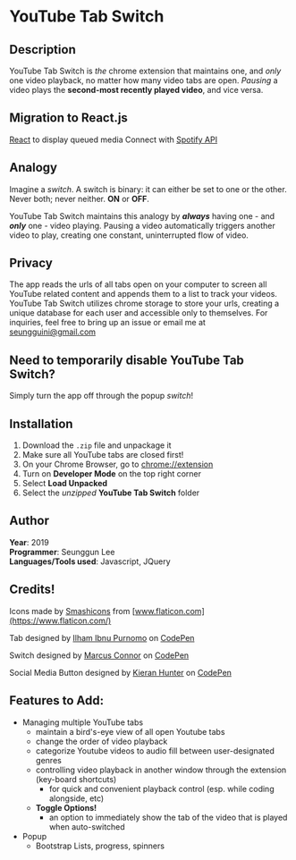 # YouTube Tab Switch
## Description
YouTube Tab Switch is _the_ chrome extension that maintains one, and _only_ one video playback, no matter how many video tabs are open. _Pausing_ a video plays the **second-most recently played video**, and vice versa.

## Migration to React.js
[React](https://reactjs.org/) to display queued media
Connect with [Spotify API](https://developer.spotify.com/documentation/web-playback-sdk/)

## Analogy

Imagine a _switch_. A switch is binary: it can either be set to one or the other. Never both; never neither. **ON** or **OFF**.

YouTube Tab Switch maintains this analogy by **_always_** having one - and **_only_** one - video playing. Pausing a video automatically triggers another video to play, creating one constant, uninterrupted flow of video.

## Privacy

The app reads the urls of all tabs open on your computer to screen all YouTube related content and appends them to a list to track your videos. YouTube Tab Switch utilizes chrome storage to store your urls, creating a unique database for each user and accessible only to themselves. For inquiries, feel free to bring up an issue or email me at seungguini@gmail.com

## Need to temporarily disable YouTube Tab Switch?
Simply turn the app off through the popup _switch_!

## Installation
1. Download the `.zip` file and unpackage it
2. Make sure all YouTube tabs are closed first!
3. On your Chrome Browser, go to <chrome://extension>
4. Turn on **Developer Mode** on the top right corner
5. Select **Load Unpacked**
6. Select the _unzipped_ **YouTube Tab Switch** folder


## Author
**Year**: 2019  
**Programmer**: Seunggun Lee  
**Languages/Tools used**: Javascript, JQuery

## Credits!

Icons made by [Smashicons](https://www.flaticon.com/authors/smashicons) from [www.flaticon.com](https://www.flaticon.com/)

Tab designed by [Ilham Ibnu Purnomo](https://codepen.io/inupurnomo) on [CodePen](https://codepen.io/inupurnomo/pen/MWWRmQr?editors=0100#0)

Switch designed by [Marcus Connor](https://codepen.io/marcusconnor/) on [CodePen](https://codepen.io/marcusconnor/pen/QJNvMa)

Social Media Button designed by [Kieran Hunter](https://codepen.io/kieranfivestars) on [CodePen](https://codepen.io/kieranfivestars/pen/gbOWbM/)

## Features to Add:
- Managing multiple YouTube tabs
  - maintain a bird's-eye view of all open Youtube tabs
  - change the order of video playback
  - categorize Youtube videos to audio fill between user-designated genres
  - controlling video playback in another window through the extension (key-board shortcuts)
    - for quick and convenient playback control (esp. while coding alongside, etc)
  - **Toggle Options!**
    - an option to immediately show the tab of the video that is played when auto-switched
- Popup
  - Bootstrap Lists, progress, spinners